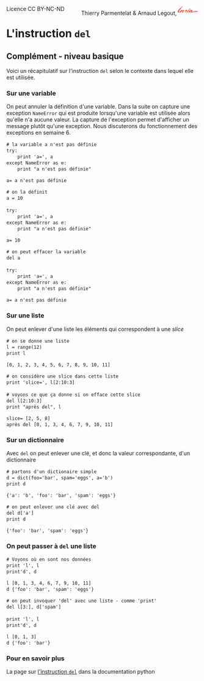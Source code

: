 
<span style="float:left;">Licence CC BY-NC-ND</span><span style="float:right;">Thierry Parmentelat &amp; Arnaud Legout,<img src="../../media/inria-25.png" style="display:inline"></span><br/>

# L'instruction `del`

## Complément - niveau basique

Voici un récapitulatif sur l'instruction `del` selon le contexte dans lequel elle est utilisée.

### Sur une variable

On peut annuler la définition d'une variable. Dans la suite on capture une exception `NameError` qui est produite lorsqu'une variable est utilisée alors qu'elle n'a aucune valeur. La capture de l'exception permet d'afficher un message plutôt qu'une exception. Nous discuterons du fonctionnement des exceptions en semaine 6.


```
# la variable a n'est pas définie
try:
    print 'a=', a
except NameError as e:
    print "a n'est pas définie"
```

    a= a n'est pas définie



```
# on la définit
a = 10

try:
    print 'a=', a
except NameError as e:
    print "a n'est pas définie"
```

    a= 10



```
# on peut effacer la variable
del a

try:
    print 'a=', a
except NameError as e:
    print "a n'est pas définie"
```

    a= a n'est pas définie


### Sur une liste

On peut enlever d'une liste les éléments qui correspondent à une *slice*


```
# on se donne une liste
l = range(12)
print l
```

    [0, 1, 2, 3, 4, 5, 6, 7, 8, 9, 10, 11]



```
# on considère une slice dans cette liste
print 'slice=', l[2:10:3]

# voyons ce que ça donne si on efface cette slice
del l[2:10:3]
print "après del", l
```

    slice= [2, 5, 8]
    après del [0, 1, 3, 4, 6, 7, 9, 10, 11]


### Sur un dictionnaire

Avec `del` on peut enlever une clé, et donc la valeur correspondante, d'un dictionnaire


```
# partons d'un dictionaire simple
d = dict(foo='bar', spam='eggs', a='b')
print d
```

    {'a': 'b', 'foo': 'bar', 'spam': 'eggs'}



```
# on peut enlever une clé avec del
del d['a']
print d
```

    {'foo': 'bar', 'spam': 'eggs'}


### On peut passer à `del` une liste


```
# Voyons où en sont nos données
print 'l', l
print'd', d
```

    l [0, 1, 3, 4, 6, 7, 9, 10, 11]
    d {'foo': 'bar', 'spam': 'eggs'}



```
# on peut invoquer 'del' avec une liste - comme 'print'
del l[3:], d['spam']

print 'l', l
print'd', d
```

    l [0, 1, 3]
    d {'foo': 'bar'}


### Pour en savoir plus

La page sur [l'instruction `del`](https://docs.python.org/2/reference/simple_stmts.html#the-del-statement) dans la documentation python
